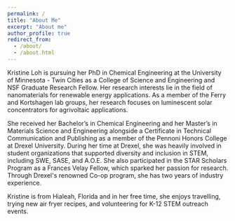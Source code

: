 ```yaml
---
permalink: /
title: "About Me"
excerpt: "About me"
author_profile: true
redirect_from: 
  - /about/
  - /about.html
---
```


Kristine Loh is pursuing her PhD in Chemical Engineering at the University of Minnesota - Twin Cities as a College of Science and Engineering and NSF Graduate Research Fellow. Her research interests lie in the field of nanomaterials for renewable energy applications. As a member of the Ferry and Kortshagen lab groups, her research focuses on luminescent solar concentrators for agrivoltaic applications. 

She received her Bachelor’s in Chemical Engineering and her Master’s in Materials Science and Engineering alongside a Certificate in Technical Communication and Publishing as a member of the Pennoni Honors College at Drexel University. During her time at Drexel, she was heavily involved in student organizations that supported diversity and inclusion in STEM, including SWE, SASE, and A.O.E. She also participated in the STAR Scholars Program as a Frances Velay Fellow, which sparked her passion for research. Through Drexel's renowned Co-op program, she has two years of industry experience. 

Kristine is from Hialeah, Florida and in her free time, she enjoys travelling, trying new air fryer recipes, and volunteering for K-12 STEM outreach events. 
